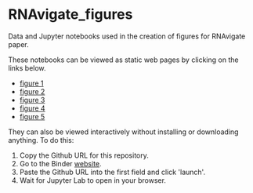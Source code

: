 # RNAvigate_figures

Data and Jupyter notebooks used in the creation of figures for RNAvigate paper.

These notebooks can be viewed as static web pages by clicking on the links below.
- [figure 1](https://htmlpreview.github.io/?https://github.com/Weeks-UNC/RNAvigate_figures/blob/main/figure_1.html)
- [figure 2](https://htmlpreview.github.io/?https://github.com/Weeks-UNC/RNAvigate_figures/blob/main/figure_2.html)
- [figure 3](https://htmlpreview.github.io/?https://github.com/Weeks-UNC/RNAvigate_figures/blob/main/figure_3.html)
- [figure 4](https://htmlpreview.github.io/?https://github.com/Weeks-UNC/RNAvigate_figures/blob/main/figure_4.html)
- [figure 5](https://htmlpreview.github.io/?https://github.com/Weeks-UNC/RNAvigate_figures/blob/main/figure_5.html)


They can also be viewed interactively without installing or downloading
anything. To do this:
1. Copy the Github URL for this repository.
2. Go to the Binder [website](https://mybinder.org/).
3. Paste the Github URL into the first field and click 'launch'.
4. Wait for Jupyter Lab to open in your browser.
